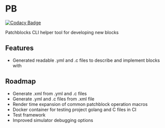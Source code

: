 # PB
[![Codacy Badge](https://api.codacy.com/project/badge/Grade/189f2cf2145c4629bc9cf55c79cf0c28)](https://www.codacy.com?utm_source=github.com&amp;utm_medium=referral&amp;utm_content=twhiston/pb&amp;utm_campaign=Badge_Grade)

Patchblocks CLI helper tool for developing new blocks

## Features

- Generated readable .yml and .c files to describe and implement blocks with

## Roadmap

- Generate .xml from .yml and .c files
- Generate .yml and .c files from .xml file
- Render time expansion of common patchblock operation macros
- Docker container for testing project golang and C files in CI
- Test framework
- Improved simulator debugging options
